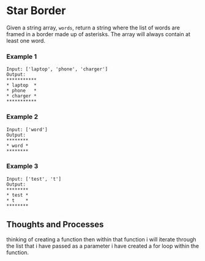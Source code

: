 # Star Border

Given a string array, `words`, return a string where the list of words are framed in a border made up of asterisks. The array will always contain at least one word.

### **Example 1**

```
Input: ['laptop', 'phone', 'charger']
Output:
***********
* laptop  *
* phone   *
* charger *
***********

```

### **Example 2**

```
Input: ['word']
Output:
********
* word *
********

```

### **Example 3**

```
Input: ['test', 't']
Output:
********
* test *
* t    *
********

```

## Thoughts and Processes
thinking of creating a function then within that function i will iterate through the list that i have passed as a parameter
i have created a for loop within the function.
